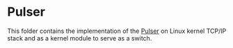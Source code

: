 Pulser
================================
This folder contains the implementation of the [Pulser](https://ieeexplore.ieee.org/document/8847075) on Linux kernel TCP/IP stack and as a kernel module to serve as a switch.
